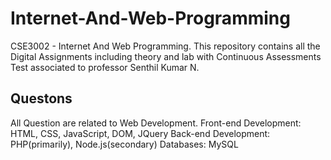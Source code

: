 # Internet-And-Web-Programming

CSE3002 - Internet And Web Programming. This repository contains all the Digital Assignments including theory and lab with Continuous Assessments Test associated to professor Senthil Kumar N. 

## Questons

All Question are related to Web Development.
Front-end Development: HTML, CSS, JavaScript, DOM, JQuery
Back-end Development: PHP(primarily), Node.js(secondary)
Databases: MySQL
